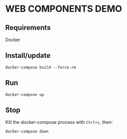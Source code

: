 # WEB COMPONENTS DEMO

## Requirements

Docker

## Install/update

    docker-compose build --force-rm

## Run

    docker-compose up

## Stop

Kill the docker-compose process with `Ctrl+c`, then:

    docker-compose down
